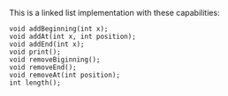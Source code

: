 This is a linked list implementation with these capabilities:

	void addBeginning(int x);
	void addAt(int x, int position);
	void addEnd(int x);
	void print();
	void removeBiginning();
	void removeEnd();
	void removeAt(int position);
	int length();
